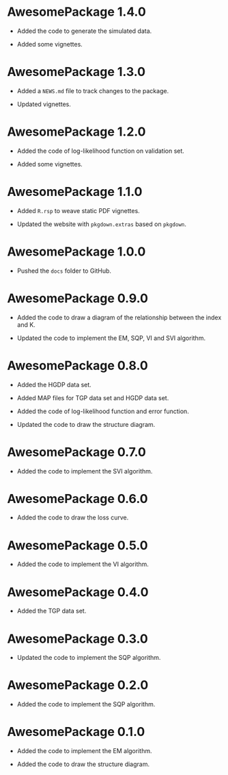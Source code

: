# AwesomePackage 1.4.0

* Added the code to generate the simulated data.

* Added some vignettes.

# AwesomePackage 1.3.0

* Added a `NEWS.md` file to track changes to the package.

* Updated vignettes.

# AwesomePackage 1.2.0

* Added the code of log-likelihood function on validation set.

* Added some vignettes.

# AwesomePackage 1.1.0

* Added `R.rsp` to weave static PDF vignettes.

* Updated the website with `pkgdown.extras` based on `pkgdown`.

# AwesomePackage 1.0.0

* Pushed the `docs` folder to GitHub.

# AwesomePackage 0.9.0

* Added the code to draw a diagram of the relationship between the index and K.

* Updated the code to implement the EM, SQP, VI and SVI algorithm.

# AwesomePackage 0.8.0

* Added the HGDP data set.

* Added MAP files for TGP data set and HGDP data set.

* Added the code of log-likelihood function and error function.

* Updated the code to draw the structure diagram.

# AwesomePackage 0.7.0

* Added the code to implement the SVI algorithm.

# AwesomePackage 0.6.0

* Added the code to draw the loss curve.

# AwesomePackage 0.5.0

* Added the code to implement the VI algorithm.

# AwesomePackage 0.4.0

* Added the TGP data set.

# AwesomePackage 0.3.0

* Updated the code to implement the SQP algorithm.

# AwesomePackage 0.2.0

* Added the code to implement the SQP algorithm.

# AwesomePackage 0.1.0

* Added the code to implement the EM algorithm.

* Added the code to draw the structure diagram.
